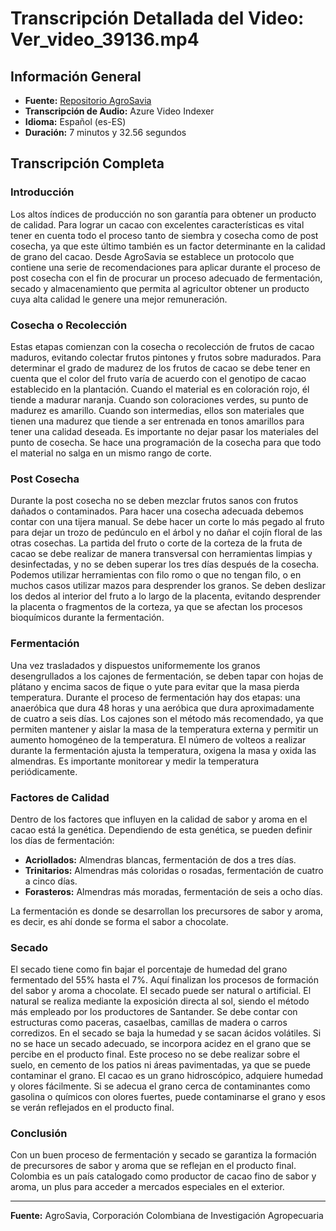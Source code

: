
# Transcripción Detallada del Video: Ver_video_39136.mp4

## Información General
- **Fuente:** [Repositorio AgroSavia](https://repository.agrosavia.co/handle/20.500.12324/39136)
- **Transcripción de Audio:** Azure Video Indexer
- **Idioma:** Español (es-ES)
- **Duración:** 7 minutos y 32.56 segundos

## Transcripción Completa

### Introducción

Los altos índices de producción no son garantía para obtener un producto de calidad. Para lograr un cacao con excelentes características es vital tener en cuenta todo el proceso tanto de siembra y cosecha como de post cosecha, ya que este último también es un factor determinante en la calidad de grano del cacao. Desde AgroSavia se establece un protocolo que contiene una serie de recomendaciones para aplicar durante el proceso de post cosecha con el fin de procurar un proceso adecuado de fermentación, secado y almacenamiento que permita al agricultor obtener un producto cuya alta calidad le genere una mejor remuneración.

### Cosecha o Recolección

Estas etapas comienzan con la cosecha o recolección de frutos de cacao maduros, evitando colectar frutos pintones y frutos sobre madurados. Para determinar el grado de madurez de los frutos de cacao se debe tener en cuenta que el color del fruto varía de acuerdo con el genotipo de cacao establecido en la plantación. Cuando el material es en coloración rojo, él tiende a madurar naranja. Cuando son coloraciones verdes, su punto de madurez es amarillo. Cuando son intermedias, ellos son materiales que tienen una madurez que tiende a ser entrenada en tonos amarillos para tener una calidad deseada. Es importante no dejar pasar los materiales del punto de cosecha. Se hace una programación de la cosecha para que todo el material no salga en un mismo rango de corte.

### Post Cosecha

Durante la post cosecha no se deben mezclar frutos sanos con frutos dañados o contaminados. Para hacer una cosecha adecuada debemos contar con una tijera manual. Se debe hacer un corte lo más pegado al fruto para dejar un trozo de pedúnculo en el árbol y no dañar el cojín floral de las otras cosechas. La partida del fruto o corte de la corteza de la fruta de cacao se debe realizar de manera transversal con herramientas limpias y desinfectadas, y no se deben superar los tres días después de la cosecha. Podemos utilizar herramientas con filo romo o que no tengan filo, o en muchos casos utilizar mazos para desprender los granos. Se deben deslizar los dedos al interior del fruto a lo largo de la placenta, evitando desprender la placenta o fragmentos de la corteza, ya que se afectan los procesos bioquímicos durante la fermentación.

### Fermentación

Una vez trasladados y dispuestos uniformemente los granos desengrullados a los cajones de fermentación, se deben tapar con hojas de plátano y encima sacos de fique o yute para evitar que la masa pierda temperatura. Durante el proceso de fermentación hay dos etapas: una anaeróbica que dura 48 horas y una aeróbica que dura aproximadamente de cuatro a seis días. Los cajones son el método más recomendado, ya que permiten mantener y aislar la masa de la temperatura externa y permitir un aumento homogéneo de la temperatura. El número de volteos a realizar durante la fermentación ajusta la temperatura, oxigena la masa y oxida las almendras. Es importante monitorear y medir la temperatura periódicamente.

### Factores de Calidad

Dentro de los factores que influyen en la calidad de sabor y aroma en el cacao está la genética. Dependiendo de esta genética, se pueden definir los días de fermentación:
- **Acriollados:** Almendras blancas, fermentación de dos a tres días.
- **Trinitarios:** Almendras más coloridas o rosadas, fermentación de cuatro a cinco días.
- **Forasteros:** Almendras más moradas, fermentación de seis a ocho días.

La fermentación es donde se desarrollan los precursores de sabor y aroma, es decir, es ahí donde se forma el sabor a chocolate.

### Secado

El secado tiene como fin bajar el porcentaje de humedad del grano fermentado del 55% hasta el 7%. Aquí finalizan los procesos de formación del sabor y aroma a chocolate. El secado puede ser natural o artificial. El natural se realiza mediante la exposición directa al sol, siendo el método más empleado por los productores de Santander. Se debe contar con estructuras como paceras, casaelbas, camillas de madera o carros corredizos. En el secado se baja la humedad y se sacan ácidos volátiles. Si no se hace un secado adecuado, se incorpora acidez en el grano que se percibe en el producto final. Este proceso no se debe realizar sobre el suelo, en cemento de los patios ni áreas pavimentadas, ya que se puede contaminar el grano. El cacao es un grano hidroscópico, adquiere humedad y olores fácilmente. Si se adecua el grano cerca de contaminantes como gasolina o químicos con olores fuertes, puede contaminarse el grano y esos se verán reflejados en el producto final. 

### Conclusión

Con un buen proceso de fermentación y secado se garantiza la formación de precursores de sabor y aroma que se reflejan en el producto final. Colombia es un país catalogado como productor de cacao fino de sabor y aroma, un plus para acceder a mercados especiales en el exterior.

---

**Fuente:** AgroSavia, Corporación Colombiana de Investigación Agropecuaria
